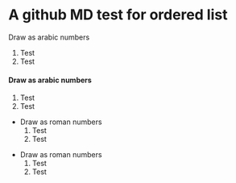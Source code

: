 A github MD test for ordered list
===============

Draw as arabic numbers
  1. Test
  2. Test

#### Draw as arabic numbers
  1. Test
  2. Test
  
* Draw as roman numbers
  1. Test
  2. Test

- Draw as roman numbers
  1. Test
  2. Test
